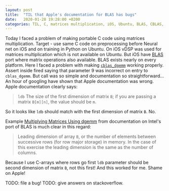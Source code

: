 ```yaml
---
layout: post
title:  "TIL that Apple's documentation for BLAS has bugs"
date:   2020-01-28 19:28:00 +0200
categories: TIL, C, matrices multiplication, iOS, Ubuntu, BLAS, CBLAS, vDSP, bug
---
```

Today I faced a problem of making portable C code using matrices multiplication. Target - use same C code on preprocessing before Neural net on iOS and on training in Python on Ubuntu. On iOS vDSP was used for matrices multiplication which is not available on Ubuntu. But iOS have [BLAS](https://en.wikipedia.org/wiki/Basic_Linear_Algebra_Subprograms) port where matrix operations also available. BLAS exists nearly on every platform. Here I faced a problem with making [`cblas_dgemm`](https://developer.apple.com/documentation/accelerate/1513282-cblas_dgemm?language=objc) working properly. Assert inside fired saying that parameter 9 was incorrect on entry to `cblas_dgemm`. But call was so simple and documentation so straightforward... An hour of googling have shown that Apple documentation was wrong. Apple documentation clearly says:

> `ldb` The size of the first dimension of matrix `B`; if you are passing a matrix `B[m][n]`, the value should be `m`.

So it looks like `ldb` should match with the first dimension of matrix `B`. No.

Example [Multiplying Matrices Using dgemm](https://software.intel.com/en-us/mkl-tutorial-c-multiplying-matrices-using-dgemm) from documentation on Intel's port of BLAS is much clear in this regard:

> Leading dimension of array `B`, or the number of elements between successive rows (for row major storage) in memory. In the case of this exercise the leading dimension is the same as the number of columns.

Because I use C-arrays where rows go first `ldb` parameter should be second dimension of matrix `B`, not this first! And this worked for me. Shame on Apple!

TODO: file a bug!
TODO: give answers on stackoverflow.
